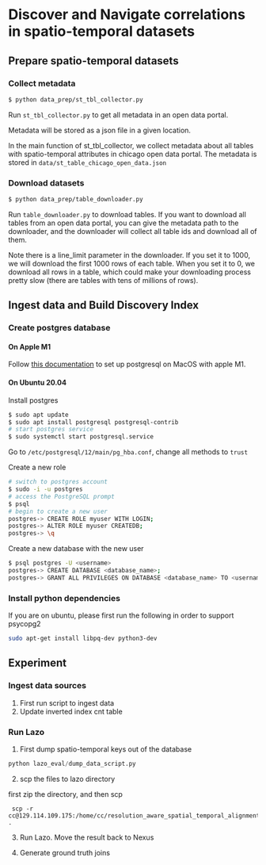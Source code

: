 # Discover and Navigate correlations in spatio-temporal datasets

## Prepare spatio-temporal datasets

### Collect metadata
```bash
$ python data_prep/st_tbl_collector.py
```

Run `st_tbl_collector.py` to get all metadata in an open data portal.

Metadata will be stored as a json file in a given location.

In the main function of st_tbl_collector, we collect metadata about all tables with spatio-temporal attributes in chicago open data portal. The metadata is stored in `data/st_table_chicago_open_data.json`

### Download datasets
```bash
$ python data_prep/table_downloader.py
```

Run `table_downloader.py` to download tables. If you want to download all tables from an open data portal, you can give the metadata 
path to the downloader, and the downloader will collect all table ids and download all of them.

Note there is a line_limit parameter in the downloader. If you set it to 1000, we will download the first 1000 rows of each table.
When you set it to 0, we download all rows in a table, which could make your downloading process pretty slow (there are tables with tens of millions of rows).

## Ingest data and Build Discovery Index

### Create postgres database

#### On Apple M1
Follow [this documentation](https://gist.github.com/phortuin/2fe698b6c741fd84357cec84219c6667) to set up postgresql on MacOS with apple M1.

#### On Ubuntu 20.04
Install postgres
```bash
$ sudo apt update
$ sudo apt install postgresql postgresql-contrib
# start postgres service
$ sudo systemctl start postgresql.service
```

Go to `/etc/postgresql/12/main/pg_hba.conf`, change all methods to `trust`

Create a new role
```bash
# switch to postgres account
$ sudo -i -u postgres
# access the PostgreSQL prompt
$ psql
# begin to create a new user
postgres-> CREATE ROLE myuser WITH LOGIN;
postgres-> ALTER ROLE myuser CREATEDB;
postgres-> \q
```

Create a new database with the new user
```bash
$ psql postgres -U <username>
postgres-> CREATE DATABASE <database_name>;
postgres-> GRANT ALL PRIVILEGES ON DATABASE <database_name> TO <username>;
```

### Install python dependencies
If you are on ubuntu, please first run the following in order to support psycopg2
```bash
sudo apt-get install libpq-dev python3-dev
```

## Experiment

### Ingest data sources

1. First run script to ingest data
2. Update inverted index cnt table

### Run Lazo

1. First dump spatio-temporal keys out of the database

```python
python lazo_eval/dump_data_script.py 
```

2. scp the files to lazo directory

first zip the directory, and then scp 

```
 scp -r cc@129.114.109.175:/home/cc/resolution_aware_spatial_temporal_alignment/join_key_data/nyc_chicago.zip .
```

3. Run Lazo. Move the result back to Nexus

4. Generate ground truth joins

